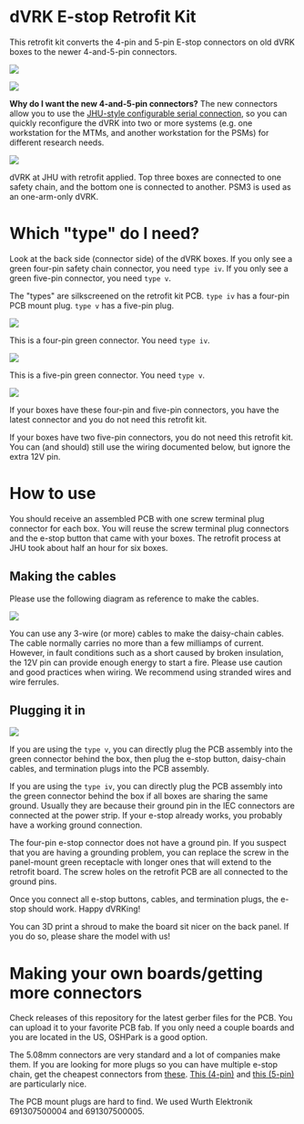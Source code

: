 # dVRK E-stop Retrofit Kit

This retrofit kit converts the 4-pin and 5-pin E-stop connectors on old dVRK boxes to the newer 4-and-5-pin connectors.

![](docs/20180611_0010.jpg)

![](docs/20180611_0012.jpg)

**Why do I want the new 4-and-5-pin connectors?** The new connectors allow you to use the [JHU-style configurable serial connection](#making-the-cables), so you can quickly reconfigure the dVRK into two or more systems (e.g. one workstation for the MTMs, and another workstation for the PSMs) for different research needs. 

![](docs/20180611_0001.jpg)

dVRK at JHU with retrofit applied. Top three boxes are connected to one safety chain, and the bottom one is connected to another. PSM3 is used as an one-arm-only dVRK.

# Which "type" do I need?

Look at the back side (connector side) of the dVRK boxes. If you only see a green four-pin safety chain connector, you need `type iv`. If you only see a green five-pin connector, you need `type v`.

The "types" are silkscreened on the retrofit kit PCB. `type iv` has a four-pin PCB mount plug. `type v` has a five-pin plug.

![](docs/20180611_0007.jpg)

This is a four-pin green connector. You need `type iv`.

![](docs/20180611_0002.jpg)

This is a five-pin green connector. You need `type v`.

![](docs/20180611_0009.jpg)

If your boxes have these four-pin and five-pin connectors, you have the latest connector and you do not need this retrofit kit.

If your boxes have two five-pin connectors, you do not need this retrofit kit. You can (and should) still use the wiring documented below, but ignore the extra 12V pin.

# How to use

You should receive an assembled PCB with one screw terminal plug connector for each box. You will reuse the screw terminal plug connectors and the e-stop button that came with your boxes. The retrofit process at JHU took about half an hour for six boxes. 

## Making the cables

Please use the following diagram as reference to make the cables.

![](docs/dvrk-estop.png)

You can use any 3-wire (or more) cables to make the daisy-chain cables. The cable normally carries no more than a few milliamps of current. However, in fault conditions such as a short caused by broken insulation, the 12V pin can provide enough energy to start a fire. Please use caution and good practices when wiring. We recommend using stranded wires and wire ferrules.

## Plugging it in

![](docs/20180611_0003.jpg)

If you are using the `type v`, you can directly plug the PCB assembly into the green connector behind the box, then plug the e-stop button, daisy-chain cables, and termination plugs into the PCB assembly. 

If you are using the `type iv`, you can directly plug the PCB assembly into the green connector behind the box if all boxes are sharing the same ground. Usually they are because their ground pin in the IEC connectors are connected at the power strip. If your e-stop already works, you probably have a working ground connection. 

The four-pin e-stop connector does not have a ground pin. If you suspect that you are having a grounding problem, you can replace the screw in the panel-mount green receptacle with longer ones that will extend to the retrofit board. The screw holes on the retrofit PCB are all connected to the ground pins. 

Once you connect all e-stop buttons, cables, and termination plugs, the e-stop should work. Happy dVRKing!

You can 3D print a shroud to make the board sit nicer on the back panel. If you do so, please share the model with us!

# Making your own boards/getting more connectors

Check releases of this repository for the latest gerber files for the PCB. You can upload it to your favorite PCB fab. If you only need a couple boards and you are located in the US, OSHPark is a good option.

The 5.08mm connectors are very standard and a lot of companies make them. If you are looking for more plugs so you can have multiple e-stop chain, get the cheapest connectors from [these](https://www.digikey.com/products/en/connectors-interconnects/terminal-blocks-headers-plugs-and-sockets/370?FV=1600018%2C1600006%2C1640056%2Cffe00172%2C2dc1f64%2C2dc1f65%2C2dc1f66%2C2dc1f67%2C2dc1f68%2C2dc1f6c%2C2dc1f6d&quantity=0&ColumnSort=0&page=1&pageSize=25). [This
(4-pin)](https://www.digikey.com/product-detail/en/phoenix-contact/1776155/277-6223-ND/348998) and [this (5-pin)](https://www.digikey.com/product-detail/en/phoenix-contact/1776142/277-6473-ND/348997) are particularly nice.

The PCB mount plugs are hard to find. We used Wurth Elektronik 691307500004 and 691307500005.
